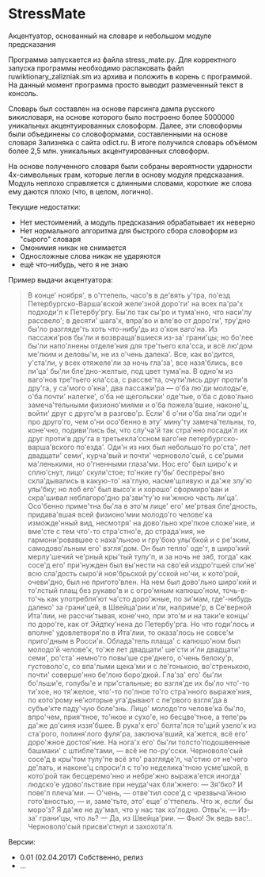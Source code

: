 # StressMate
Акцентуатор, основанный на словаре и небольшом модуле предсказания

Программа запускается из файла stress_mate.py. Для корректного запуска программы необходимо распаковать файл ruwiktionary_zalizniak.sm из архива и положить в корень с программой. На данный момент программа просто выводит размеченный текст в консоль.

Словарь был составлен на основе парсинга дампа русского викисловаря, на основе которого было построено более 5000000 уникальных акцентуированных словоформ. Далее, эти словоформы были объединены со словоформами, составленными на основе словаря Зализняка с сайта odict.ru. В итоге получился словарь объёмом более 2,5 млн. уникальных акцентуированных словоформ.

На основе полученного словаря были собраны вероятности ударности 4х-символьных грам, которые легли в основу модуля предсказания. Модуль неплохо справляется с длинными словами, короткие же слова ему даются плохо (что, в целом, логично).

Текущие недостатки:
- Нет местоимений, а модуль предсказания обрабатывает их неверно
- Нет нормального алгоритма для быстрого сбора словоформ из "сырого" словаря
- Омонимия никак не снимается
- Односложные слова никак не ударяются
- ещё что-нибудь, чего я не знаю

Пример выдачи акцентуатора:
> В конце' ноября', в о'ттепель, часо'в в де'вять у'тра, по'езд Петербургско-Варша'вской желе'зной доро'ги' на всех па'ра'х подходи'л к Петербу'ргу. Бы'ло так сы'ро и тума'нно, что наси'лу рассвело'; в десяти' шага'х, впра'во и вле'во от доро'ги', тру'дно бы'ло разгляде'ть хоть что-нибу'дь из о'кон ваго'на. Из пассажи'ров бы'ли и возвраща'вшиеся из-за' грани'цы; но бо'лее бы'ли напо'лнены отделе'ния для тре'тьего кла'сса, и всё лю'дом ме'лким и деловы'м, не из о'чень далека'. Все, как во'дится, у'ста'ли, у всех отяжеле'ли за ночь гла'за', все назя'блись, все ли'ца' бы'ли бле'дно-желтые, под цвет тума'на. В одно'м из ваго'нов тре'тьего кла'сса, с рассве'та, очути'лись друг проти'в дру'га, у са'мого о'кна', два пассажи'ра — о'ба лю'ди молоды'е, о'ба почти' налегке', о'ба не щегольски' оде'тые, о'ба с дово'льно замеча'тельными физионо'миями и о'ба пожела'вшие, наконе'ц, войти' друг с друго'м в разгово'р. Если' б о'ни о'ба зна'ли оди'н про друго'го, чем о'ни осо'бенно в эту' мину'ту замеча'тельны, то, коне'чно, подиви'лись бы, что слу'ча'й так стра'нно посади'л их друг проти'в дру'га в третьекла'ссном ваго'не петербургско-варша'вского по'езда'. Оди'н из них был небольшо'го ро'ста', лет двадцати' семи', курча'вый и почти' черноволо'сый, с се'рыми ма'ленькими, но о'гненными глаза'ми. Нос его' был широ'к и сплю'снут, лицо' скули'стое; то'нкие гу'бы' беспреры'вно скла'дывались в какую-то' на'глую, насме'шливую и да'же злу'ю улы'бку; но лоб его' был высо'к и хорошо' сформиро'ван и скра'шивал неблагоро'дно ра'зви'ту'ю ни'жнюю часть ли'ца'. Осо'бенно приме'тна бы'ла в это'м лице' его' ме'ртвая бле'дность, придава'вшая всей физионо'мии молодо'го челове'ка изможде'нный вид, несмотря' на дово'льно кре'пкое сложе'ние, и вме'сте с тем что'-то стра'стно'е, до страда'ния, не гармони'ровавшее с наха'льною и гру'бою улы'бкой и с ре'зким, самодово'льным его' взгля'дом. Он был тепло' оде'т, в широ'кий мерлу'шечий че'рный кры'тый тулу'п, и за ночь не зяб, тогда' как сосе'д его' при'нужден был вы'нести на сво'ей издро'гшей спи'не' всю сла'дость сыро'й ноя'брьской ру'сской но'чи, к кото'рой, очеви'дно, был не пригото'влен. На нем был дово'льно широ'кий и то'лстый плащ без рукаво'в и с огро'мным капюшо'ном, точь-в-то'чь как употребля'ют ча'сто доро'жные, по зи'мам, где'-нибудь далеко' за грани'цей, в Швейца'рии и'ли, наприме'р, в Се'верной Ита'лии, не рассчи'тывая, коне'чно, при это'м и на таки'е концы' по доро'ге, как от Эйдтку'нена до Петербу'рга. Но что годи'лось и вполне' удовлетворя'ло в Ита'лии, то оказа'лось не совсе'м приго'дным в Росси'и. Облада'тель плаща' с капюшо'ном был молодо'й челове'к, то'же лет двадцати' ше'сти и'ли двадцати' семи', ро'ста' немно'го повы'ше сре'днего, о'чень белоку'р, густоволо'с, со впа'лыми щека'ми и с ле'гонькою, во'стренькою, почти' соверше'нно бе'лою боро'дкой. Гла'за' его' бы'ли бо'льши'е, голубы'е и при'стальные; во взгля'де их бы'ло что'-то ти'хое, но тя'желое, что'-то по'лное то'го стра'нного выраже'ния, по кото'рому не'которые уга'дывают с пе'рвого взгля'да в субъе'кте паду'чую боле'знь. Лицо' молодо'го челове'ка бы'ло, впро'чем, прия'тное, то'нкое и сухо'е, но бесцве'тное, а тепе'рь да'же до'синя иззя'бшее. В рука'х его' болта'лся то'щий узело'к из ста'рого, полиня'лого фуля'ра, заключа'вший, ка'жется, всё его' доро'жное достоя'ние. На нога'х его' бы'ли толсто'подошвенные башмаки' с штибле'тами, — всё не по-ру'сски. Черноволо'сый сосе'д в кры'том тулу'пе всё это' разгляде'л, ча'стию от не'чего де'лать, и наконе'ц спроси'л с то'ю неделика'тною усме'шкой, в кото'рой так бесцеремо'нно и небре'жно выража'ется иногда' людско'е удово'льствие при неуда'чах бли'жнего: — Зя'бко? И пове'л плеча'ми. — О'чень, — отве'тил сосе'д с чрезвыча'йною гото'вностью, — и, заме'тьте, это' еще' о'ттепель. Что ж, если' бы моро'з? Я да'же не ду'мал, что у нас так хо'лодно. Отвы'к. — Из-за' грани'цы, что ль? — Да, из Швейца'рии. — Фью! Эк ведь вас!.. Черноволо'сый присви'стнул и захохота'л.

Версии:
- 0.01 (02.04.2017) Собственно, релиз
- ...
